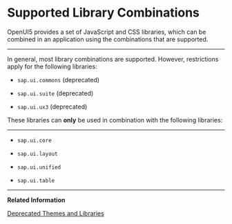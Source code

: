 <!-- loio363cd16eba1f45babe3f661f321a7820 -->

# Supported Library Combinations

OpenUI5 provides a set of JavaScript and CSS libraries, which can be combined in an application using the combinations that are supported.

***

In general, most library combinations are supported. However, restrictions apply for the following libraries:

-   `sap.ui.commons` \(deprecated\)

-   `sap.ui.suite` \(deprecated\)

-   `sap.ui.ux3` \(deprecated\)


These libraries can **only** be used in combination with the following libraries:

***

-   `sap.ui.core`

-   `sap.ui.layout`

-   `sap.ui.unified`

-   `sap.ui.table`


***

**Related Information**  


[Deprecated Themes and Libraries](deprecated-themes-and-libraries-a87ca84.md "As OpenUI5 evolves over time, some of the UI controls are replaced by others, or their concepts abandoned entirely. This chapter gives an overview of the most important deprecations at theme and library level. Individual control deprecations and more information about the controls replacing them can be found in the API reference within the Demo Kit.")

